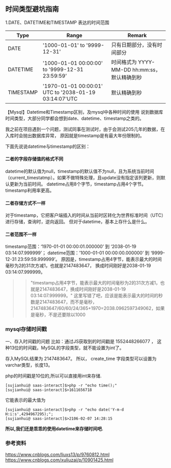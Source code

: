 ## 时间类型避坑指南


1.DATE、DATETIME和TIMESTAMP 表达的时间范围

|Type |	Range |	Remark |
|-----|-----|-----|
|DATE |	'1000-01-01' to '9999-12-31'  |	只有日期部分，没有时间部分 |
|DATETIME |	'1000-01-01 00:00:00' to '9999-12-31 23:59:59' |	时间格式为 YYYY-MM-DD hh:mm:ss，默认精确到秒 |
|TIMESTAMP |	 '1970-01-01 00:00:01' UTC to '2038-01-19 03:14:07'UTC	| 默认精确到秒 |


【Mysql】Datetime和Timestamp区别，及mysql中各种时间的使用
说到数据库时间类型，大部分同学都会想到date、datetime、timestamp之类的。

我之前在项目遇到一个问题，测试同事在测试时，由于会测试205几年的数据，在入库时会抛出数据库异常，
原因就是timestamp是有最大年份限制的。

下面先说说datetime与timestamp的区别：

#### 二者的字段存储值的格式不同

datetime的默认值为null，timestamp的默认值不为null，且为系统当前时间（current_timestatmp）。如果不做特殊处理，且update没有指定该列更新，则默认更新为当前时间。
datetime占用8个字节，timestamp占用4个字节。timestamp利用率更高。

#### 二者存储方式不一样

对于timestamp，它把客户端插入的时间从当前时区转化为世界标准时间（UTC）进行存储，查询时，逆向返回。
但对于datetime，基本上存什么是什么。

#### 二者范围不一样

timestamp范围：‘1970-01-01 00:00:01.000000’ 到 ‘2038-01-19 03:14:07.999999’；
datetime范围：’1000-01-01 00:00:00.000000’ 到 ‘9999-12-31 23:59:59.999999’。
原因是，timestamp占用4字节，能表示最大的时间毫秒为2的31次方减1，也就是2147483647， 换成时间刚好是2038-01-19 03:14:07.999999。

>>"timestamp占用4字节，能表示最大的时间毫秒为2的31次方减1，也就是2147483647，换成时间刚好是2038-01-19 03:14:07.999999。"
这里写错了吧，应该是能表示最大的时间的秒数是2147483647，而不是毫秒，2147483647/60/60/24/365+1970=2038.0962597349062，如果是毫秒，不是还要除以1000

### mysql存储时间戳

一、存入时间戳的问题
比如：通过JS获取到的时间戳是 1552448266077 ， 这种13位的时间戳，MySQL的字段类型，就不能设置为int了。

存入MySQL结果为 2147483647。
所以， create_time 字段类型可以设置为 varchar类型，长度13。

php的时间戳是10位的,所以可以直接用int来存储.

    [sujianhui@ saas-interact]$>php -r "echo time();"
    [sujianhui@ saas-interact]$>1611656718

它能表示的最大值为

    [sujianhui@ saas-interact]$>php -r "echo date('Y-m-d H:i:s',4294967295);";
    [sujianhui@ saas-interact]$>2106-02-07 14:28:15

**所以,我们还是乖乖的使用datetime来存储时间吧.**

### 参考资料

https://www.cnblogs.com/liuxs13/p/9760812.html
https://www.cnblogs.com/xuliuzai/p/10901425.html